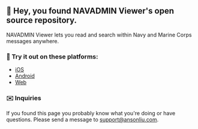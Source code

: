 ## 🧨 Hey, you found NAVADMIN Viewer's open source repository.

NAVADMIN Viewer lets you read and search within Navy and Marine Corps messages anywhere.

### 📱 Try it out on these platforms:
- [iOS](https://apps.apple.com/us/app/navadmin-viewer/id1345135985)
- [Android](https://play.google.com/store/apps/details?id=com.ansonliu.navadmin)
- [Web](https://navadmin-viewer.github.io)

### ✉️ Inquiries

If you found this page you probably know what you're doing or have questions. Please send a message to support@ansonliu.com. 
